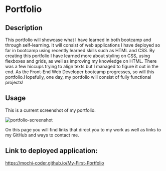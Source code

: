 # Portfolio

## Description

This portfolio will showcase what I have learned in both bootcamp and through self-learning. It will consist of web applications I have deployed so far in bootcamp using recently learned skills such as HTML and CSS. 
By creating this portfolio I have learned more about styling on CSS, using flexboxes and grids, as well as improving my knowledge on HTML. There was a few hiccups trying to align texts but I managed to figure it out in the end. 
As the Front-End Web Developer bootcamp progresses, so will this portfolio.Hopefully, one day, my portfolio will consist of fully functional projects!

## Usage

This is a current screenshot of my portfolio.

![portfolio-screenshot](https://user-images.githubusercontent.com/116069253/206046997-cecec2e8-872a-4117-ab64-87d6b7ed89dc.png)

On this page you will find links that direct you to my work as well as links to my GitHub and ways to contact me. 

## Link to deployed application:

https://mochi-coder.github.io/My-First-Portfolio
